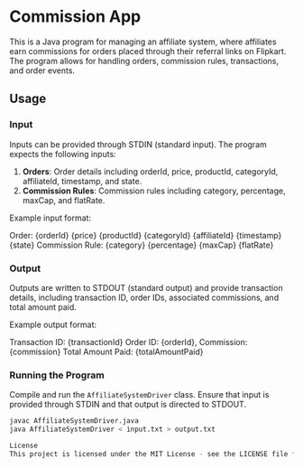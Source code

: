 # Commission App

This is a Java program for managing an affiliate system, where affiliates earn commissions for orders placed through their referral links on Flipkart. The program allows for handling orders, commission rules, transactions, and order events.

## Usage

### Input

Inputs can be provided through STDIN (standard input). The program expects the following inputs:

1. **Orders**: Order details including orderId, price, productId, categoryId, affiliateId, timestamp, and state.
2. **Commission Rules**: Commission rules including category, percentage, maxCap, and flatRate.

Example input format:

Order: {orderId} {price} {productId} {categoryId} {affiliateId} {timestamp} {state}
Commission Rule: {category} {percentage} {maxCap} {flatRate}



### Output

Outputs are written to STDOUT (standard output) and provide transaction details, including transaction ID, order IDs, associated commissions, and total amount paid.

Example output format:

Transaction ID: {transactionId}
Order ID: {orderId}, Commission: {commission}
Total Amount Paid: {totalAmountPaid}



### Running the Program

Compile and run the `AffiliateSystemDriver` class. Ensure that input is provided through STDIN and that output is directed to STDOUT.

```bash
javac AffiliateSystemDriver.java
java AffiliateSystemDriver < input.txt > output.txt

License
This project is licensed under the MIT License - see the LICENSE file for details.
